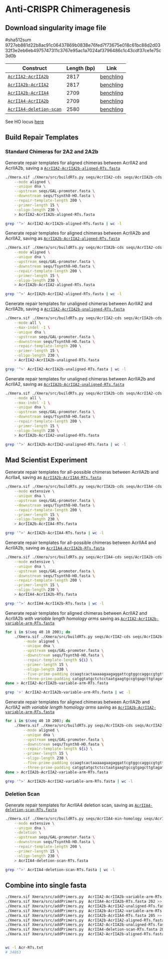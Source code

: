 # Anti-CRISPR Chimeragenesis

## Download singularity image file

#sha512sum 9727eb881d22b8ac91c06437869b0838e76fed7f73675e018c61bc88d2d0332f3e2eb6eb4975747311c3767e95ac1a7024af3796486c1c43cdf37ce1e75c3d0b


| Construct | Length (bp) | Link |
| --------- | ----------- | ---- |
| [`AcrIIA2-AcrIIA2b`](seqs/AcrIIA2-AcrIIA2b.gb) | 2817 | [benchling](https://benchling.com/s/seq-jQnwdnFpRApYpqCL6SLl?m=slm-KpvQKcjvuqFJGRQfMLUm) |
| [`AcrIIA2b-AcrIIA2`](seqs/AcrIIA2b-AcrIIA2.gb) | 2817 | [benchling](https://benchling.com/s/seq-8R2tVWz0f1KbBus1obbL?m=slm-wOxhs5d2YrBRigocjJzP) |
| [`AcrIIA2b-AcrIIA4`](seqs/AcrIIA2b-AcrIIA4.gb) | 2709 | [benchling](https://benchling.com/s/seq-jmDiSVMmQSIZvNU4WZox?m=slm-8oDPlbvbtke5rsSF3dvw) |
| [`AcrIIA4-AcrIIA2b`](seqs/AcrIIA4-AcrIIA2b.gb) | 2709 | [benchling](https://benchling.com/s/seq-2Gg3WaO4baiNH1RI8IEK?m=slm-VhadRnBonmEsfo7gAyUF) |
| [`AcrIIA4-deletion-scan`](seqs/AcrIIA4-deletion-scan.gb) | 2580 | [benchling](https://benchling.com/s/seq-4DlGBn1wo3uptGECPzN8?m=slm-FZpJ573JdKSTSq7CIxaZ) | 

See HO locus [here](https://benchling.com/s/seq-CAOyHSUOz6dnhy7o6HHB?m=slm-uYry081ZAM5nOQ45Sffn)


## Build Repair Templates

### Standard Chimeras for 2A2 and 2A2b

Generate repair templates for aligned chimeras between AcrIIA2 and AcrIIA2b, saving a [`AcrIIA2-AcrIIA2b-aligned-RTs.fasta`](AcrIIA2-AcrIIA2b-aligned-RTs.fasta)
```bash
./Xmera.sif ./Xmera/src/buildRTs.py seqs/AcrIIA2-cds seqs/AcrIIA2b-cds \
    --mode aligned \
    --unique dna \
    --upstream seqs/GAL-promoter.fasta \
    --downstream seqs/Tsynth8-HO.fasta \
    --repair-template-length 200 \
    --primer-length 15 \
    --oligo-length 230 \
    > AcrIIA2-AcrIIA2b-aligned-RTs.fasta

grep '^>' AcrIIA2-AcrIIA2b-aligned-RTs.fasta | wc -l
```

Generate repair templates for aligned chimeras between AcrIIA2b and AcrIIA2, saving as [`AcrIIA2b-AcrIIA2-aligned-RTs.fasta`](AcrIIA2b-AcrIIA2-aligned-RTs.fasta)
```bash
./Xmera.sif ./Xmera/src/buildRTs.py seqs/AcrIIA2b-cds seqs/AcrIIA2-cds \
    --mode aligned \
    --unique dna \
    --upstream seqs/GAL-promoter.fasta \
    --downstream seqs/Tsynth8-HO.fasta \
    --repair-template-length 200 \
    --primer-length 15 \
    --oligo-length 230 \
    > AcrIIA2b-AcrIIA2-aligned-RTs.fasta

grep '^>' AcrIIA2b-AcrIIA2-aligned-RTs.fasta | wc -l
```

Generate repair templates for unaligned chimeras between AcrIIA2 and AcrIIA2b, saving a [`AcrIIA2-AcrIIA2b-unaligned-RTs.fasta`](AcrIIA2-AcrIIA2b-unaligned-RTs.fasta)
```bash
./Xmera.sif ./Xmera/src/buildRTs.py seqs/AcrIIA2-cds seqs/AcrIIA2b-cds \
    --mode all \
    --max-indel -1 \
    --unique dna \
    --upstream seqs/GAL-promoter.fasta \
    --downstream seqs/Tsynth8-HO.fasta \
    --repair-template-length 200 \
    --primer-length 15 \
    --oligo-length 230 \
    > AcrIIA2-AcrIIA2b-unaligned-RTs.fasta

grep '^>' AcrIIA2-AcrIIA2b-unaligned-RTs.fasta | wc -l
```

Generate repair templates for unaligned chimeras between AcrIIA2b and AcrIIA2, saving as [`AcrIIA2b-AcrIIA2-unaligned-RTs.fasta`](AcrIIA2b-AcrIIA2-unaligned-RTs.fasta)
```bash
./Xmera.sif ./Xmera/src/buildRTs.py seqs/AcrIIA2b-cds seqs/AcrIIA2-cds \
    --mode all \
    --max-indel -1 \
    --unique dna \
    --upstream seqs/GAL-promoter.fasta \
    --downstream seqs/Tsynth8-HO.fasta \
    --repair-template-length 200 \
    --primer-length 15 \
    --oligo-length 230 \
    > AcrIIA2b-AcrIIA2-unaligned-RTs.fasta

grep '^>' AcrIIA2b-AcrIIA2-unaligned-RTs.fasta | wc -l
```


## Mad Scientist Experiment
Generate repair templates for all-possible chimeras between AcrIIA2b and AcrIIa4, saving as [`AcrIIA2b-AcrIIA4-RTs.fasta`](AcrIIA2b-AcrIIA4-RTs.fasta)
```bash
./Xmera.sif ./Xmera/src/buildRTs.py seqs/AcrIIA2b-cds seqs/AcrIIA4-cds \
    --mode extensive \
    --unique dna \
    --upstream seqs/GAL-promoter.fasta \
    --downstream seqs/Tsynth8-HO.fasta \
    --repair-template-length 200 \
    --primer-length 15 \
    --oligo-length 230 \
    > AcrIIA2b-AcrIIA4-RTs.fasta

grep '^>' AcrIIA2b-AcrIIA4-RTs.fasta | wc -l
```

Generate repair templates for all-possible chimeras between AcrIIA4 and AcrIIA2b, saving as [`AcrIIA4-AcrIIA2b-RTs.fasta`](AcrIIA4-AcrIIA2b-RTs.fasta)
```bash
./Xmera.sif ./Xmera/src/buildRTs.py seqs/AcrIIA4-cds seqs/AcrIIA2b-cds \
    --mode extensive \
    --unique dna \
    --upstream seqs/GAL-promoter.fasta \
    --downstream seqs/Tsynth8-HO.fasta \
    --repair-template-length 200 \
    --primer-length 15 \
    --oligo-length 230 \
    > AcrIIA4-AcrIIA2b-RTs.fasta

grep '^>' AcrIIA4-AcrIIA2b-RTs.fasta | wc -l
```

Generate repair templates for aligned chimeras between AcrIIA2 and AcrIIA2b *with variable length homology arms* saving as [`AcrIIA2-AcrIIA2b-variable-arm-RTs.fasta`](AcrIIA2-AcrIIA2b-variable-arm-RTs.fasta)
```bash
for i in $(seq 40 10 200); do
    ./Xmera.sif ./Xmera/src/buildRTs.py seqs/AcrIIA2-cds seqs/AcrIIA2b-cds \
        --mode aligned \
        --unique dna \
        --upstream seqs/GAL-promoter.fasta \
        --downstream seqs/Tsynth8-HO.fasta \
        --repair-template-length ${i} \
        --primer-length 15 \
        --oligo-length 230 \
        --five-prime-padding ccaagtcactaaaaagaagaggattcgtggccaggccgtgttgcgccacatatagctcgccgggtctctggcttcgacatggatacccgccacaatcgggcgaaacagtttattgagaactggctgcggtagtgatgggaattcgctgcttttaggcactgaggctgaaatggttcaagtaaaacgcgatccaaccccgt \
        --three-prime-padding catggtatgctctcctaatgaagtgccgtgagcttgtagatcaacgggacatacttgagtttaagagcgtaagtgacccctgatatttctccccaatcccgatagtcaagcatgtagtattcgtcataaactggcgcataaacttccgcaatacattctagtgtacggctggcggttgggctaacttaagtcgggcagta
done > AcrIIA2-AcrIIA2b-variable-arm-RTs.fasta

grep '>' AcrIIA2-AcrIIA2b-variable-arm-RTs.fasta | wc -l
```


Generate repair templates for aligned chimeras between AcrIIA2b and AcrIIA2 *with variable length homology arms* saving as [`AcrIIA2b-AcrIIA2-variable-arm-RTs.fasta`](AcrIIA2b-AcrIIA2-variable-arm-RTs.fasta)
```bash
for i in $(seq 40 10 200); do
    ./Xmera.sif ./Xmera/src/buildRTs.py seqs/AcrIIA2b-cds seqs/AcrIIA2-cds \
        --mode aligned \
        --unique dna \
        --upstream seqs/GAL-promoter.fasta \
        --downstream seqs/Tsynth8-HO.fasta \
        --repair-template-length ${i} \
        --primer-length 15 \
        --oligo-length 230 \
        --five-prime-padding ccaagtcactaaaaagaagaggattcgtggccaggccgtgttgcgccacatatagctcgccgggtctctggcttcgacatggatacccgccacaatcgggcgaaacagtttattgagaactggctgcggtagtgatgggaattcgctgcttttaggcactgaggctgaaatggttcaagtaaaacgcgatccaaccccgt \
        --three-prime-padding catggtatgctctcctaatgaagtgccgtgagcttgtagatcaacgggacatacttgagtttaagagcgtaagtgacccctgatatttctccccaatcccgatagtcaagcatgtagtattcgtcataaactggcgcataaacttccgcaatacattctagtgtacggctggcggttgggctaacttaagtcgggcagta
done > AcrIIA2b-AcrIIA2-variable-arm-RTs.fasta

grep '^>' AcrIIA2b-AcrIIA2-variable-arm-RTs.fasta | wc -l
```


### Deletion Scan

Generate repair templates for AcrIIA4 deletion scan, saving as [`AcrIIA4-deletion-scan-RTs.fasta`](AcrIIA4-deletion-scan-RTs.fasta)

```bash
./Xmera.sif ./Xmera/src/buildRTs.py seqs/AcrIIA4-min-homology seqs/AcrIIA4-cds \
    --mode extensive \
    --unique dna \
    --deletion \
    --upstream seqs/GAL-promoter.fasta \
    --downstream seqs/Tsynth8-HO.fasta \
    --repair-template-length 200 \
    --primer-length 15 \
    --oligo-length 230 \
    > AcrIIA4-deletion-scan-RTs.fasta

grep '^>' AcrIIA4-deletion-scan-RTs.fasta | wc -l
```


## Combine into single fasta
```bash
./Xmera.sif Xmera/src/addPrimers.py  AcrIIA2-AcrIIA2b-variable-arm-RTs.fasta 201 > Acr-RTs.txt
./Xmera.sif Xmera/src/addPrimers.py  AcrIIA4-AcrIIA2b-RTs.fasta 202 >> Acr-RTs.txt
./Xmera.sif Xmera/src/addPrimers.py  AcrIIA2b-AcrIIA2-unaligned-RTs.fasta 203 >> Acr-RTs.txt
./Xmera.sif Xmera/src/addPrimers.py  AcrIIA2b-AcrIIA2-variable-arm-RTs.fasta 204 >> Acr-RTs.txt
./Xmera.sif Xmera/src/addPrimers.py  AcrIIA2b-AcrIIA4-RTs.fasta 205 >> Acr-RTs.txt
./Xmera.sif Xmera/src/addPrimers.py  AcrIIA2b-AcrIIA2-aligned-RTs.fasta 206 >> Acr-RTs.txt
./Xmera.sif Xmera/src/addPrimers.py  AcrIIA2-AcrIIA2b-unaligned-RTs.fasta 207 >> Acr-RTs.txt
./Xmera.sif Xmera/src/addPrimers.py  AcrIIA4-deletion-scan-RTs.fasta 208 >> Acr-RTs.txt
./Xmera.sif Xmera/src/addPrimers.py  AcrIIA2-AcrIIA2b-aligned-RTs.fasta 209 >> Acr-RTs.txt


wc -l Acr-RTs.txt 
# 34863
```